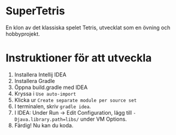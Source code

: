 # SuperTetris
En klon av det klassiska spelet Tetris, utvecklat som en övning och hobbyprojekt.

# Instruktioner för att utveckla
1. Installera Intellij IDEA
2. Installera Gradle
3. Öppna build.gradle med IDEA
4. Kryssa i `Use auto-import`
5. Klicka ur `Create separate module per source set`
6. I terminalen, skriv `gradle idea`.
7. I IDEA: Under Run -> Edit Configuration, lägg till `-Djava.library.path=libs/` under VM Options.
8. Färdig! Nu kan du koda.
